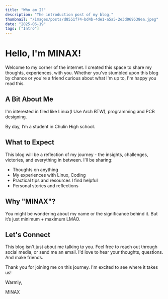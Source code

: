 ```yaml
---
title: "Who am I?"
description: "The introduction post of my blog."
thumbnail: "/images/posts/d8551f74-bd4b-4de1-a5a5-2e3d069538ea.jpeg"
date: "2025-06-19"
tags: ["Intro"]
---
```


# Hello, I'm MINAX!


Welcome to my corner of the internet. I created this space to share my thoughts, experiences, with you. Whether you've stumbled upon this blog by chance or you're a friend curious about what I'm up to, I'm happy you read this.


## A Bit About Me


I'm interested in filed like Linux(I Use Arch BTW), programming and PCB designing. 


By day, I’m a student in Chulin High school.


## What to Expect


This blog will be a reflection of my journey - the insights, challenges, victories, and everything in between. I'll be sharing:

- Thoughts on anything
- My experiences with Linux, Coding
- Practical tips and resources I find helpful
- Personal stories and reflections

## Why "MINAX"?


You might be wondering about my name or the significance behind it. But it’s just minimum + maximum LMAO.


## Let's Connect


This blog isn't just about me talking to you. Feel free to reach out through social media, or send me an email. I'd love to hear your thoughts, questions. And make friends.


Thank you for joining me on this journey. I'm excited to see where it takes us!


Warmly,


MINAX

